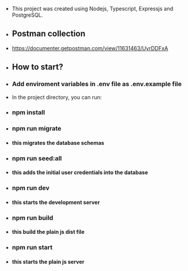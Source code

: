 - This project was created using Nodejs, Typescript, Expressjs and PostgreSQL.
- ## Postman collection
- https://documenter.getpostman.com/view/11631463/UyrDDFxA

- ## How to start?

- ### Add enviroment variables in .env file as .env.example file

- In the project directory, you can run:

- ### npm install

- ### npm run migrate
- #### this migrates the database schemas

- ### npm run seed:all
- #### this adds the initial user credentials into the database


- ### npm run dev
- #### this starts the development server


- ### npm run build
- #### this build the plain js dist file


- ### npm run start
- #### this starts the plain js server
